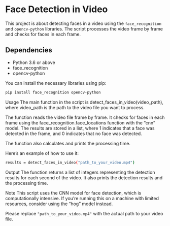 # Face Detection in Video

This project is about detecting faces in a video using the `face_recognition` and `opencv-python` libraries. The script processes the video frame by frame and checks for faces in each frame.

## Dependencies

- Python 3.6 or above
- face_recognition
- opencv-python

You can install the necessary libraries using pip:

```bash
pip install face_recognition opencv-python
```

Usage
The main function in the script is detect_faces_in_video(video_path), where video_path is the path to the video file you want to process.

The function reads the video file frame by frame. It checks for faces in each frame using the face_recognition.face_locations function with the “cnn” model. The results are stored in a list, where 1 indicates that a face was detected in the frame, and 0 indicates that no face was detected.

The function also calculates and prints the processing time.

Here’s an example of how to use it:

```bash
results = detect_faces_in_video("path_to_your_video.mp4")
```

Output
The function returns a list of integers representing the detection results for each second of the video. It also prints the detection results and the processing time.

Note
This script uses the CNN model for face detection, which is computationally intensive. If you’re running this on a machine with limited resources, consider using the “hog” model instead.

Please replace `"path_to_your_video.mp4"` with the actual path to your video file.
